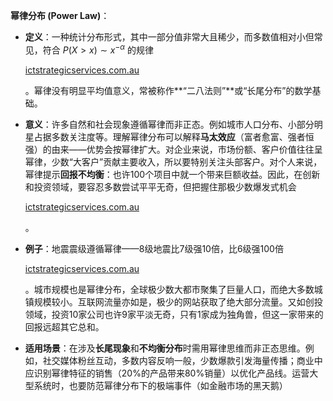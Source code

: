 **幂律分布 (Power Law)**：

- **定义**：一种统计分布形式，其中一部分值非常大且稀少，而多数值相对小但常见，符合 $P(X > x) \sim x^{-α}$ 的规律​
    
    [ictstrategicservices.com.au](https://www.ictstrategicservices.com.au/2017/07/14/113-fantastic-thinking-tools-from-farnam-street/#:~:text=10)
    
    。幂律没有明显平均值意义，常被称作**“二八法则”**或“长尾分布”的数学基础。
- **意义**：许多自然和社会现象遵循幂律而非正态。例如城市人口分布、小部分明星占据多数关注度等。理解幂律分布可以解释**马太效应**（富者愈富、强者恒强）的由来——优势会按幂律扩大。对企业来说，市场份额、客户价值往往呈幂律，少数“大客户”贡献主要收入，所以要特别关注头部客户。对个人来说，幂律提示**回报不均衡**：也许100个项目中就一个带来巨额收益。因此，在创新和投资领域，要容忍多数尝试平平无奇，但把握住那极少数爆发式机会​
    
    [ictstrategicservices.com.au](https://www.ictstrategicservices.com.au/2017/07/14/113-fantastic-thinking-tools-from-farnam-street/#:~:text=One%20of%20the%20most%20common,of%20all%20power%20law%20distributions)
    
    。
- **例子**：地震震级遵循幂律——8级地震比7级强10倍，比6级强100倍​
    
    [ictstrategicservices.com.au](https://www.ictstrategicservices.com.au/2017/07/14/113-fantastic-thinking-tools-from-farnam-street/#:~:text=One%20of%20the%20most%20common,of%20all%20power%20law%20distributions)
    
    。城市规模也是幂律分布，全球极少数大都市聚集了巨量人口，而绝大多数城镇规模较小。互联网流量亦如是，极少的网站获取了绝大部分流量。又如创投领域，投资10家公司也许9家平淡无奇，只有1家成为独角兽，但这一家带来的回报远超其它总和。
- **适用场景**：在涉及**长尾现象**和**不均衡分布**时需用幂律思维而非正态思维。例如，社交媒体粉丝互动，多数内容反响一般，少数爆款引发海量传播；商业中应识别幂律特征的销售（20%的产品带来80%销量）以优化产品线。运营大型系统时，也要防范幂律分布下的极端事件（如金融市场的黑天鹅）